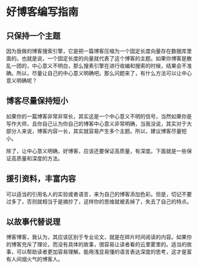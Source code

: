 # 好博客编写指南

## 只保持一个主题

因为我做的博客搜索引擎，它是把一篇博客压缩为一个固定长度向量存在数据库里面的。也就是说，一个固定长度的向量就代表了这个博客的主题。如果你博客是散乱一团的，中心意义不明白，那么搜素引擎在进行收编和搜索的时候，结果会不准确。所以，尽量让自己的中心意义明确吧。那么问题来了，有什么方法可以让中心意义明确呢？

## 博客尽量保持短小

如果你的一篇博客非常非常长，其实这是一个中心意义不明的信号，当然如果你是写作大师，且你自己认为你自己的博客中心意义非常明确，当我没说，其实对于大部分人来说，博客内容一长，其实就容易产生多个主题。所以，建议博客尽量短小。

除了，让中心意义明确，好博客，应该还要保证高质量，有深度。下面就是一些保证高质量和深度的方法。

## 援引资料，丰富内容

可以适当的引用名人的实验或者语言，来为自己的博客添加色彩。但是，切记不要过多了，否则就相当于是摘抄了，这样你的思维就被丢掉了，失去了自己的特点。

## 以故事代替说理

博客博客，我认为，其应该区别于专业论文，就是在碎片时间阅读的内容。如果你的博客充斥了理论，而没有具体的故事，很容易让读者看的云里雾里的。适当的故事，可以帮助读者更加容易理解。能用浅显易懂的语言表达深度的思考，这才是富有人间烟火气的博客人。